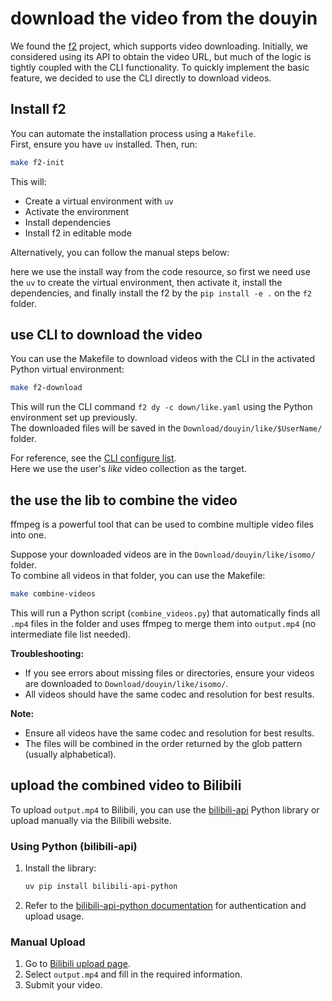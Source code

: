 # download the video from the douyin

We found the [f2](https://github.com/Johnserf-Seed/f2) project, which supports video downloading. Initially, we considered using its API to obtain the video URL, but much of the logic is tightly coupled with the CLI functionality. To quickly implement the basic feature, we decided to use the CLI directly to download videos.

## Install f2

You can automate the installation process using a `Makefile`.  
First, ensure you have `uv` installed. Then, run:

```sh
make f2-init
```

This will:

- Create a virtual environment with `uv`
- Activate the environment
- Install dependencies
- Install f2 in editable mode

Alternatively, you can follow the manual steps below:

here we use the install way from the code resource, so first we need use the `uv` to create the virtual environment, then activate it, install the dependencies, and finally install the f2 by the `pip install -e .` on the `f2` folder.

## use CLI to download the video

You can use the Makefile to download videos with the CLI in the activated Python virtual environment:

```sh
make f2-download
```

This will run the CLI command `f2 dy -c down/like.yaml` using the Python environment set up previously.  
The downloaded files will be saved in the `Download/douyin/like/$UserName/` folder.

For reference, see the [CLI configure list](https://f2.wiki/guide/apps/douyin/cli).  
Here we use the user's _like_ video collection as the target.

## the use the lib to combine the video

ffmpeg is a powerful tool that can be used to combine multiple video files into one.

Suppose your downloaded videos are in the `Download/douyin/like/isomo/` folder.  
To combine all videos in that folder, you can use the Makefile:

```sh
make combine-videos
```

This will run a Python script (`combine_videos.py`) that automatically finds all `.mp4` files in the folder and uses ffmpeg to merge them into `output.mp4` (no intermediate file list needed).

**Troubleshooting:**

- If you see errors about missing files or directories, ensure your videos are downloaded to `Download/douyin/like/isomo/`.
- All videos should have the same codec and resolution for best results.

**Note:**

- Ensure all videos have the same codec and resolution for best results.
- The files will be combined in the order returned by the glob pattern (usually alphabetical).

## upload the combined video to Bilibili

To upload `output.mp4` to Bilibili, you can use the [bilibili-api](https://github.com/Nemo2011/bilibili-api) Python library or upload manually via the Bilibili website.

### Using Python (bilibili-api)

1. Install the library:
   ```sh
   uv pip install bilibili-api-python
   ```
2. Refer to the [bilibili-api-python documentation](https://github.com/Nemo2011/bilibili-api) for authentication and upload usage.

### Manual Upload

1. Go to [Bilibili upload page](https://member.bilibili.com/platform/upload/video/).
2. Select `output.mp4` and fill in the required information.
3. Submit your video.
